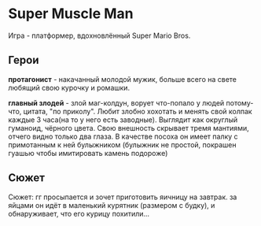# Super Muscle Man

Игра - платформер, вдохновлённый Super Mario Bros.

## Герои

**протагонист** - накачанный молодой мужик, больше всего на свете любящий свою курочку и ромашки.

**главный злодей** - злой маг-колдун, ворует что-попало у людей потому-что, цитата, "по приколу". Любит злобно хохотать и менять свой колпак каждые 3 часа(на то у него есть заводные). Выглядит как округлый гуманоид, чёрного цвета. Свою внешность скрывает тремя мантиями, отчего видно только два глаза. В качестве посоха он имеет палку с примотанным к ней булыжником (булыжник не простой, покрашен гуашью чтобы имитировать камень подороже)

## Сюжет

Сюжет: гг просыпается и зочет приготовить яичницу на завтрак. за яйцами он идёт в маленький курятник (размером с будку), и обнаруживает, что его курицу похитили...
